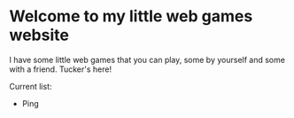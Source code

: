 # Welcome to my little web games website

I have some little web games that you can play, some by yourself and some with a friend.
Tucker's here!

Current list:

- Ping
